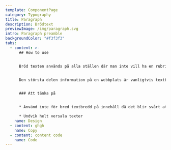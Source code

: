 ```yaml
---
template: ComponentPage
category: Typography
title: Paragraph
description: Brödtext
previewImage: /img/paragraph.svg
intro: Paragraph preamble
backgroundColor: "#f3f3f3"
tabs:
  - content: >-
      ## How to use


      Bröd texten används på alla ställen där man inte vill ha en rubrik eller fet text. Brödtexten är alltid 16 px, svart (#222222) och i arial för att få så bra läsbarhet som möjligt.


      Den största delen information på en webbplats är vanligtvis textbaserad. Underlätta för alla användare genom att anpassa webbplatsen för olika hjälpmedel och ge löptext och övriga textelement god läsbarhet genom att använda samma på alla ställen.


      ### Att tänka på


      * Använd inte för bred textbredd på innehåll då det blir svårt att följa med i texterna och hitta tillbaka till vilken rad jag ska börja läsa på under. En bra tumregel är att hålla sig till 65-75 tecken 

      * Undvik helt versala texter
    name: Design
  - content: ghgh
    name: Copy
  - content: content code
    name: Code
---
```

